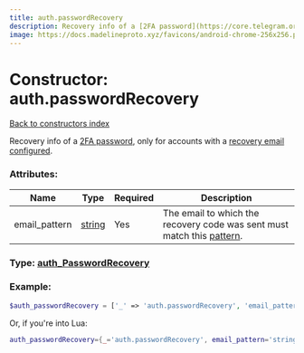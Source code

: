```yaml
---
title: auth.passwordRecovery
description: Recovery info of a [2FA password](https://core.telegram.org/api/srp), only for accounts with a [recovery email configured](https://core.telegram.org/api/srp#email-verification).
image: https://docs.madelineproto.xyz/favicons/android-chrome-256x256.png
---
```

# Constructor: auth.passwordRecovery  
[Back to constructors index](index.md)



Recovery info of a [2FA password](https://core.telegram.org/api/srp), only for accounts with a [recovery email configured](https://core.telegram.org/api/srp#email-verification).

### Attributes:

| Name     |    Type       | Required | Description |
|----------|---------------|----------|-------------|
|email\_pattern|[string](../types/string.md) | Yes|The email to which the recovery code was sent must match this [pattern](https://core.telegram.org/api/pattern).|



### Type: [auth\_PasswordRecovery](../types/auth_PasswordRecovery.md)


### Example:

```php
$auth_passwordRecovery = ['_' => 'auth.passwordRecovery', 'email_pattern' => 'string'];
```  


Or, if you're into Lua:

```lua
auth_passwordRecovery={_='auth.passwordRecovery', email_pattern='string'}

```


